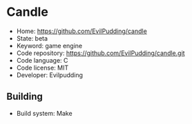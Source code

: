 # Candle

- Home: https://github.com/EvilPudding/candle
- State: beta
- Keyword: game engine
- Code repository: https://github.com/EvilPudding/candle.git
- Code language: C
- Code license: MIT
- Developer: Evilpudding

## Building

- Build system: Make
